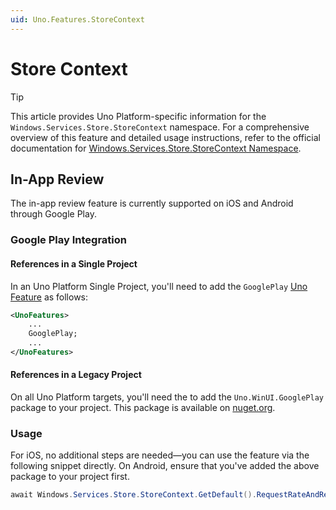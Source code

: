 ```yaml
---
uid: Uno.Features.StoreContext
---
```


# Store Context

> [!TIP]
> This article provides Uno Platform-specific information for the `Windows.Services.Store.StoreContext` namespace. For a comprehensive overview of this feature and detailed usage instructions, refer to the official documentation for [Windows.Services.Store.StoreContext Namespace](https://learn.microsoft.com/uwp/api/Windows.Services.Store.StoreContext).

## In-App Review

The in-app review feature is currently supported on iOS and Android through Google Play.

### Google Play Integration

#### References in a Single Project

In an Uno Platform Single Project, you'll need to add the `GooglePlay` [Uno Feature](xref:Uno.Features.Uno.Sdk#uno-platform-features) as follows:

```xml
<UnoFeatures>
    ...
    GooglePlay;
    ...
</UnoFeatures>
```

#### References in a Legacy Project

On all Uno Platform targets, you'll need the to add the `Uno.WinUI.GooglePlay` package to your project. This package is available on [nuget.org](https://www.nuget.org/packages/Uno.WinUI.GooglePlay).

### Usage

For iOS, no additional steps are needed—you can use the feature via the following snippet directly. On Android, ensure that you've added the above package to your project first.

```csharp
await Windows.Services.Store.StoreContext.GetDefault().RequestRateAndReviewAppAsync();
```
